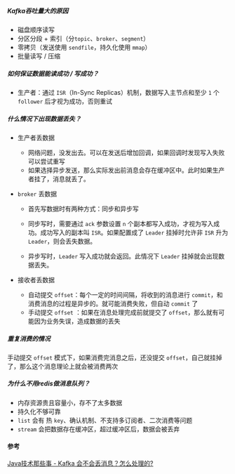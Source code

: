 ##### Kafka吞吐量大的原因

- 磁盘顺序读写
- 分区分段 + 索引（分`topic`、`broker`、`segment`）
- 零拷贝（发送使用 `sendfile`，持久化使用 `mmap`）
- 批量读写 / 压缩





##### 如何保证数据能读成功 / 写成功？

- 生产者：通过 `ISR`（In-Sync Replicas）机制，数据写入主节点和至少 `1` 个 `follower` 后才视为成功，否则重试





##### 什么情况下出现数据丢失？

- 生产者丢数据
  - 网络问题，没发出去。可以在发送后增加回调，如果回调时发现写入失败可以尝试重写
  - 如果选择异步发送，那么实际发出前消息会存在缓冲区中。此时如果生产者挂了，消息就丢了。

- `broker` 丢数据
  - 首先写数据时有两种方式：同步和异步写
  - 同步写时，需要通过 `ack` 参数设置 `n` 个副本都写入成功，才视为写入成功。成功写入的副本叫 `ISR`。如果配置成了 `Leader` 挂掉时允许非 `ISR` 升为 `Leader`，则会丢失数据。

  - 异步写时，`Leader` 写入成功就会返回。此情况下 `Leader` 挂掉就会出现数据丢失。

- 接收者丢数据
  - 自动提交 `offset`：每个一定的时间间隔，将收到的消息进行 `commit`，和消费消息的过程是异步的。就可能消费失败，但自动 `commit` 了
  - 手动提交 `offset` ：如果在消息处理完成前就提交了 `offset`，那么就有可能因为业务失误，造成数据的丢失





##### 重复消费的情况

手动提交 `offset` 模式下，如果消费完消息之后，还没提交 `offset`，自己就挂掉了，那么这个消息理论上就会被消费两次





##### 为什么不用redis做消息队列？

- 内存资源贵且容量小，存不了太多数据
- 持久化不够可靠
- `list` 会有 热 `key`、确认机制、不支持多订阅者、二次消费等问题
- `stream` 会把数据存在缓冲区，超过缓冲区后，数据会被丢弃





#### 参考

[Java技术那些事 - Kafka 会不会丢消息？怎么处理的?](https://zhuanlan.zhihu.com/p/307480336)
